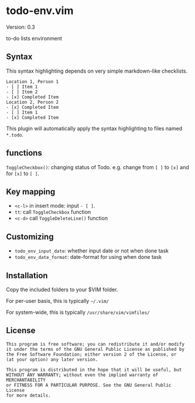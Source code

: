# todo-env.vim
Version: 0.3

to-do lists environment

## Syntax
This syntax highlighting depends on very simple markdown-like checklists.

```
Location 1, Person 1
- [ ] Item 1
- [ ] Item 2
- [x] Completed Item
Location 2, Person 2
- [x] Completed Item
- [ ] Item 1
- [x] Completed Item
```

This plugin will automatically apply the syntax highlighting to files named `*.todo`.

## functions
`ToggleCheckbox()`: changing status of Todo.
e.g. change from `[ ]` to `[x]` and for `[x]` to `[ ]`.

## Key mapping
* `<c-l>` in insert mode: input `- [ ]`.
* `tt`: call `ToggleCheckbox` function
* `<c-d>` call `ToggleDeleteLine()` function

## Customizing

* `todo_env_input_date`: whether input date or not when done task
* `todo_env_date_format`: date-format for using when done task

## Installation
Copy the included folders to your $VIM folder.

For per-user basis, this is typically `~/.vim/`

For system-wide, this is typically `/usr/share/vim/vimfiles/`

## License

    This program is free software; you can redistribute it and/or modify
    it under the terms of the GNU General Public License as published by
    the Free Software Foundation; either version 2 of the License, or
    (at your option) any later version.

    This program is distributed in the hope that it will be useful, but
    WITHOUT ANY WARRANTY; without even the implied warranty of MERCHANTABILITY
    or FITNESS FOR A PARTICULAR PURPOSE. See the GNU General Public License
    for more details.
